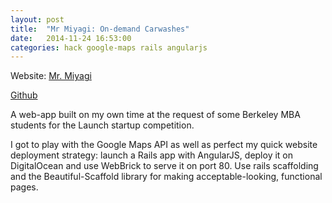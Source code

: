 ```yaml
---
layout: post
title:  "Mr Miyagi: On-demand Carwashes"
date:   2014-11-24 16:53:00
categories: hack google-maps rails angularjs
---
```


Website: <a href="http://mrmiyagiwash.us/">Mr. Miyagi</a>

<a href="https://github.com/anair13/miyagi">Github</a><br>

A web-app built on my own time at the request of some Berkeley MBA students for the Launch startup competition.

I got to play with the Google Maps API as well as perfect my quick website deployment strategy: launch a Rails app with AngularJS, deploy it on DigitalOcean and use WebBrick to serve it on port 80. Use rails scaffolding and the Beautiful-Scaffold library for making acceptable-looking, functional pages.